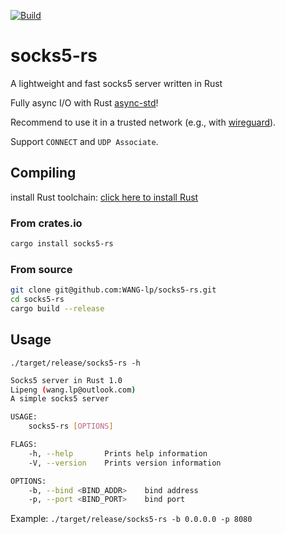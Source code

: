 [![Build](https://github.com/WANG-lp/socks5-rs/workflows/Rust-CI/badge.svg)](https://github.com/WANG-lp/socks5-rs/actions) 

# socks5-rs

A lightweight and fast socks5 server written in Rust

Fully async I/O with Rust [async-std](https://github.com/async-rs/async-std)! 

Recommend to use it in a trusted network (e.g., with [wireguard](https://www.wireguard.com/)).

Support `CONNECT` and `UDP Associate`.

## Compiling
install Rust toolchain: [click here to install Rust](https://www.rust-lang.org/tools/install) 


### From crates.io

```bash
cargo install socks5-rs
```

### From source

```bash
git clone git@github.com:WANG-lp/socks5-rs.git
cd socks5-rs
cargo build --release
```


## Usage

`./target/release/socks5-rs -h`

```bash
Socks5 server in Rust 1.0
Lipeng (wang.lp@outlook.com)
A simple socks5 server

USAGE:
    socks5-rs [OPTIONS]

FLAGS:
    -h, --help       Prints help information
    -V, --version    Prints version information

OPTIONS:
    -b, --bind <BIND_ADDR>    bind address
    -p, --port <BIND_PORT>    bind port
```

Example: `./target/release/socks5-rs -b 0.0.0.0 -p 8080`

